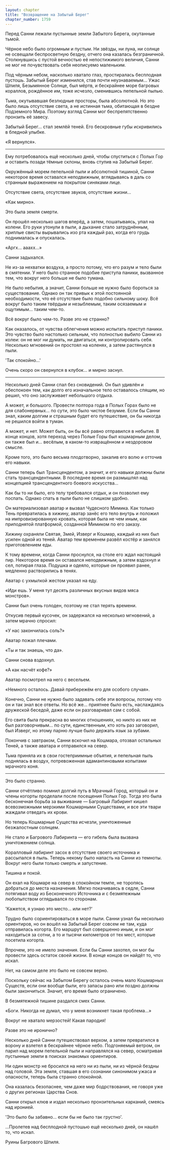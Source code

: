 ```yaml
---
layout: chapter
title: "Возвращение на Забытый Берег"
chapter_number: 1759
---
```




Перед Санни лежали пустынные земли Забытого Берега, окутанные тьмой.

Чёрное небо было огромным и пустым. Ни звёзды, ни луна, ни солнце не освещали беспросветную бездну, отчего она казалась безграничной. Столкнувшись с пустой вечностью её непостижимого величия, Санни не мог не почувствовать себя неописуемо маленьким.

Под чёрным небом, насколько хватало глаз, простиралась бесплодная пустошь. Забытый Берег изменился, став почти неузнаваемым... Ужас Шпиля, Безымянное Солнце, был мёртв, и бескрайнее море багровых кораллов, рождённое им, тоже исчезло, сменившись пепельной пылью.

Тьма, окутывавшая безлюдные просторы, была абсолютной. Но это было лишь отсутствие света, а не истинная тьма, обитающая в бездне Подземного Мира. Поэтому взгляд Санни мог беспрепятственно пронзить её завесу.

Забытый Берег... стал землёй теней. Его бескровные губы искривились в бледной улыбке.

«Я вернулся».

***

Ему потребовалось ещё несколько дней, чтобы спуститься с Полых Гор и оставить позади тёмные склоны, вновь ступив на Забытый Берег.

Окружённый морем пепельной пыли и абсолютной тишиной, Санни некоторое время оставался неподвижным, вглядываясь в даль со странным выражением на покрытом синяками лице.

Отсутствие света, отсутствие звуков, отсутствие жизни...

«Как мирно».

Это была земля смерти.

Он прошёл несколько шагов вперёд, а затем, пошатываясь, упал на колени. Его руки утонули в пыли, а дыхание стало затруднённым, хриплые свисты вырывались изо рта каждый раз, когда его грудь поднималась и опускалась.

«Аргх... ааахх...»

Санни задыхался.

Не из-за нехватки воздуха, а просто потому, что его разум и тело были в смятении. У него было странное подобие приступа паники, вызванное тем, что вокруг него больше не было тумана.

Не было небытия, а значит, Санни больше не нужно было бороться за существование. Однако он так привык к этой постоянной необходимости, что её отсутствие было подобно сильному шоку. Всё вокруг было таким твёрдым и незыблемым, таким осязаемым и ощутимым... таким чем-то.

Всё вокруг было чем-то. Разве это не странно?

Как оказалось, от чувства облегчения можно испытать приступ паники. Это чувство было настолько сильным, что полностью выбило Санни из колеи: он не мог ни думать, ни двигаться, ни контролировать себя. Несколько мгновений он простоял на коленях, а затем растянулся в пыли.

'Так спокойно...'

Очень скоро он свернулся в клубок... и мирно заснул.

***

Несколько дней Санни спал без сновидений. Он был удивлён и обеспокоен тем, как долго его изначальное тело оставалось спящим, но решил, что оно заслуживает небольшого отдыха.

А может, и большого. Провести полтора года в Полых Горах было не для слабонервных... по сути, это было чистое безумие. Если бы Санни знал, каким долгим и страшным будет его путешествие, он бы никогда не решился войти в туман.

А может, и нет. Может быть, он бы всё равно отправился в небытие. В конце концов, хотя переход через Полые Горы был кошмарным делом, он также был и... весёлым, в каком-то извращённом и нездоровом смысле.

Кроме того, это было весьма плодотворно, закалив его волю и отточив его навыки.

Санни теперь был Трансцендентом, а значит, и его навыки должны были стать трансцендентными. В последнее время он размышлял над концепцией трансцендентного боевого искусства...

Как бы то ни было, его телу требовался отдых, и он позволил ему поспать. Однако спать в пыли было не слишком удобно.

Он материализовал аватар и вызвал Чудесного Мимика. Как только Тень превратилась в хижину, аватар занёс его тело внутрь и положил на импровизированную кровать, которая была не чем иным, как приподнятой платформой, созданной Мимиком по его заказу.

Хижину охраняли Святая, Змей, Изверг и Кошмар, каждый из них был усилен одной из теней. Аватар тем временем развёл костёр и занялся приготовлением еды.

К тому времени, когда Санни проснулся, на столе его ждал настоящий пир. Некоторое время он оставался неподвижным, а затем вздохнул и сел, потирая глаза. Подушка и одеяло, которые он проявил ранее, медленно растворились в тенях.

Аватар с ухмылкой жестом указал на еду.

«Иди ешь. У меня тут десять различных вкусных видов мяса монстров».

Санни был очень голоден, поэтому не стал терять времени.

Откусив первый кусочек, он задержался на несколько мгновений, а затем мрачно спросил:

«У нас закончилась соль?»

Аватар пожал плечами.

«Ты и так знаешь, что да».

Санни снова вздохнул.

«А как насчёт кофе?»

Аватар посмотрел на него с весельем.

«Немного осталось. Давай прибережём его для особого случая».

Конечно, Санни не нужно было задавать себе эти вопросы, потому что он и так знал все ответы. Но всё же... приятнее было есть, наслаждаясь дружеской беседой, даже если он разговаривал сам с собой.

Его свита была прекрасна во многих отношениях, но никто из них не был разговорчивым... по сути, единственным, кто хоть раз заговорил, был Изверг, но этому парню лучше было держать язык за зубами.

Покончив с завтраком, Санни вскочил на Кошмара, отозвал остальных Теней, а также аватара и отправился на север.

Тьма приняла их в свои гостеприимные объятия, и пепельная пыль поднялась в воздух, потревоженная адамантиновыми копытами мрачного коня.

***

Это было странно.

Санни отчётливо помнил долгий путь в Мрачный Город, который он и члены когорты проделали после посещения Полых Гор. Тогда это была бесконечная борьба за выживание — Багровый Лабиринт кишел всевозможными мерзкими Кошмарными Существами, и все эти твари жаждали отведать их крови.

Но теперь Кошмарные Существа исчезли, уничтоженные безжалостным солнцем.

Не стало и Багрового Лабиринта — его гибель была вызвана уничтожением солнца.

Коралловый лабиринт засох в отсутствие своего источника и рассыпался в пыль. Теперь некому было напасть на Санни из темноты. Вокруг него были только смерть и запустение.

Тишина и покой.

Он ехал на Кошмаре на север в спокойном темпе, не торопясь добраться до места назначения. Мягко покачиваясь в седле, Санни потягивал воду из Бесконечного Источника и с безмятежным любопытством оглядывался по сторонам.

'Кажется, я узнаю это место... или нет?'

Трудно было сориентироваться в море пыли. Санни узнал бы несколько ориентиров, но он вошёл на Забытый Берег совсем не там, куда отправилась когорта. Его маршрут был совершенно иным, и он мог находиться за сотни, а то и тысячи километров от тех мест, которые посетила когорта.

Впрочем, это не имело значения. Если бы Санни захотел, он мог бы провести здесь остаток своей жизни. В конце концов он найдёт то, что искал.

Нет, на самом деле это было не совсем верно.

Поскольку сейчас на Забытом Берегу осталось очень мало Кошмарных Существ, если они вообще были, его запасы рано или поздно должны были закончиться. Значит, его время было ограничено.

В безмятежной тишине раздался смех Санни.

«Боги. Никогда не думал, что у меня возникнет такая проблема...»

Вокруг не хватало мерзостей! Какая пародия!

Разве это не иронично?

Несколько дней Санни путешествовал верхом, а затем превратился в ворону и взлетел в бескрайнее чёрное небо. Подгоняемый ветром, он парил над морем пепельной пыли и направлялся на север, осматривая пустынные земли в поисках знакомых ориентиров.

Ни один монстр не бросился на него ни из пыли, ни из чёрной бездны над головой. Эта земля, ставшая в его сознании синонимом ужаса и опасности, теперь была странно спокойной.

Она казалась безопаснее, чем даже мир бодрствования, не говоря уже о других регионах Царства Снов.

Санни открыл клюв и издал несколько пронзительных карканий, смеясь над иронией.

'Это было бы забавно... если бы не было так грустно'.

...Пролетев над бесплодной пустошью ещё несколько дней, он нашёл то, что искал.

Руины Багрового Шпиля.

